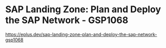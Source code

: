 # SAP Landing Zone: Plan and Deploy the SAP Network - GSP1068

<https://eplus.dev/sap-landing-zone-plan-and-deploy-the-sap-network-gsp1068>